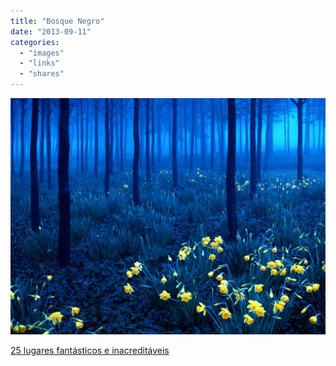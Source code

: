 ```yaml
---
title: "Bosque Negro"
date: "2013-09-11"
categories: 
  - "images"
  - "links"
  - "shares"
---
```


![](images/tumblr_msuoondfgz1qz4vrlo1_1280.jpg)

[25 lugares fantásticos e inacreditáveis](http://obviousmag.org/sphere/2013/09/25-lugares-fantasticos-e-inacreditaveis.html)
